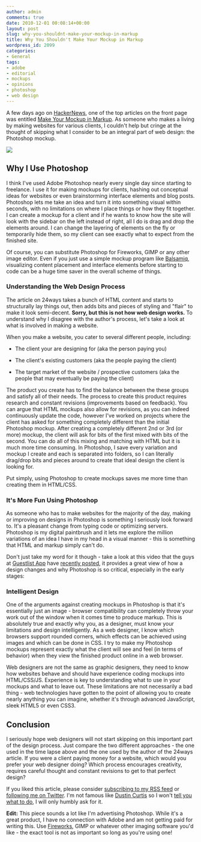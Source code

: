 ```yaml
---
author: admin
comments: true
date: 2010-12-01 00:08:14+00:00
layout: post
slug: why-you-shouldnt-make-your-mockup-in-markup
title: Why You Shouldn't Make Your Mockup in Markup
wordpress_id: 2099
categories:
- General
tags:
- adobe
- editorial
- mockups
- opinions
- photoshop
- web design
---
```


A few days ago on [HackerNews](http://news.ycombinator.com/), one of the top articles on the front page was entitled [Make Your Mockup in Markup](http://24ways.org/2009/make-your-mockup-in-markup).  As someone who makes a living by making websites for various clients, I couldn't help but cringe at the thought of skipping what I consider to be an integral part of web design: the Photoshop mockup.<!-- more -->

![](http://devgrow.com/wp-content/uploads/2010/11/batoulapps.gif)



## Why I Use Photoshop



I think I've used Adobe Photoshop nearly every single day since starting to freelance.  I use it for making mockups for clients, hashing out conceptual ideas for websites or even brainstorming interface elements and blog posts.  Photoshop lets me take an idea and turn it into something visual within seconds, with no limitations on where I place things or how they fit together.  I can create a mockup for a client and if he wants to know how the site will look with the sidebar on the left instead of right, all I do is drag and drop the elements around.  I can change the layering of elements on the fly or temporarily hide them, so my client can see exactly what to expect from the finished site.

Of course, you can substitute Photoshop for Fireworks, GIMP or any other image editor.  Even if you just use a simple mockup program like [Balsamiq](http://balsamiq.com/), visualizing content placement and interface elements before starting to code can be a huge time saver in the overall scheme of things.



### Understanding the Web Design Process



The article on 24ways takes a bunch of HTML content and starts to structurally lay things out, then adds bits and pieces of styling and "flair" to make it look semi-decent.  **Sorry, but this is not how web design works.**  To understand why I disagree with the author's process, let's take a look at what is involved in making a website.

When you make a website, you cater to several different people, including:



	
  * The client your are designing for (aka the person paying you)

	
  * The client's existing customers (aka the people paying the client)

	
  * The target market of the website / prospective customers (aka the people that may eventually be paying the client)



The product you create has to find the balance between the these groups and satisfy all of their needs.  The process to create this product requires research and constant revisions (improvements based on feedback).  You can argue that HTML mockups also allow for revisions, as you can indeed continuously update the code, however I've worked on projects where the client has asked for something completely different than the initial Photoshop mockup.  After creating a completely different 2nd or 3rd (or more) mockup, the client will ask for bits of the first mixed with bits of the second.  You can do all of this mixing and matching with HTML but it is much more time consuming.  In Photoshop, I save every variation and mockup I create and each is separated into folders, so I can literally drag/drop bits and pieces around to create that ideal design the client is looking for.

Put simply, using Photoshop to create mockups saves me more time than creating them in HTML/CSS.



### It's More Fun Using Photoshop



As someone who has to make websites for the majority of the day, making or improving on designs in Photoshop is something I seriously look forward to.  It's a pleasant change from typing code or optimizing servers.  Photoshop is my digital paintbrush and it lets me explore the million variations of an idea I have in my head in a visual manner - this is something that HTML and markup simply can't do.

Don't just take my word for it though - take a look at this video that the guys at [Guestlist App](http://www.guestlistapp.com) have [recently posted](http://www.guestlistapp.com/blog/2010/11/30/timelapse-designing-a-new-website/), it provides a great view of how a design changes and why Photoshop is so critical, especially in the early stages:





### Intelligent Design



One of the arguments against creating mockups in Photoshop is that it's essentially just an image - browser compatibility can completely throw your work out of the window when it comes time to produce markup.  This is absolutely true and exactly why you, as a designer, must know your limitations and design intelligently.  As a web designer, I know which browsers support rounded corners, which effects can be achieved using images and which can be done in CSS.  I try to make my Photoshop mockups represent exactly what the client will see and feel (in terms of behavior) when they view the finished product online in a web browser.

Web designers are not the same as graphic designers, they need to know how websites behave and should have experience coding mockups into HTML/CSS/JS.  Experience is key to understanding what to use in your mockups and what to leave out.  These limitations are not necessarily a bad thing - web technologies have gotten to the point of allowing you to create nearly anything you can imagine, whether it's through advanced JavaScript, sleek HTML5 or even CSS3.



## Conclusion



I seriously hope web designers will not start skipping on this important part of the design process.  Just compare the two different approaches - the one used in the time lapse above and the one used by the author of the 24ways article.  If you were a client paying money for a website, which would you prefer your web designer doing?  Which process encourages creativity, requires careful thought and constant revisions to get to that perfect design?

If you liked this article, please consider [subscribing to my RSS feed](http://feeds.feedburner.com/devgrow) or [following me on Twitter](http://twitter.com/ThinkDevGrow).  I'm not famous like [Dustin Curtis](http://dustincurtis.com/) so I won't [tell you what to do](http://dustincurtis.com/you_should_follow_me_on_twitter.html), I will only humbly ask for it.



**Edit:** This piece sounds a lot like I'm advertising Photoshop.  While it's a great product, I have no connection with Adobe and am not getting paid for writing this.  Use [Fireworks](http://www.adobe.com/products/fireworks/), GIMP or whatever other imaging software you'd like - the exact tool is not as important so long as you're using one!
